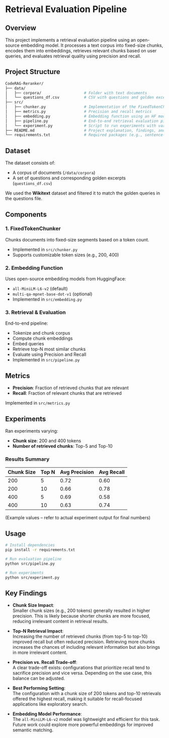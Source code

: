 # Retrieval Evaluation Pipeline

## Overview

This project implements a retrieval evaluation pipeline using an open-source embedding model. It processes a text corpus into fixed-size chunks, encodes them into embeddings, retrieves relevant chunks based on user queries, and evaluates retrieval quality using precision and recall.

## Project Structure
```bash
CodeRAG-Reranker/
├── data/
│   ├── corpora/                   # Folder with text documents
│   └── questions_df.csv           # CSV with questions and golden excerpts
├── src/
│   ├── chunker.py                 # Implementation of the FixedTokenChunker
│   ├── metrics.py                 # Precision and recall metrics
│   ├── embedding.py               # Embedding function using an HF model
│   ├── pipeline.py                # End-to-end retrieval evaluation pipeline
│   └── experiment.py              # Script to run experiments with various hyperparameters
├── README.md                      # Project explanation, findings, and insights
└── requirements.txt               # Required packages (e.g., sentence-transformers, pandas, numpy)
```

## Dataset

The dataset consists of:
- A corpus of documents (`/data/corpora`)
- A set of questions and corresponding golden excerpts (`questions_df.csv`)

We used the **Wikitext** dataset and filtered it to match the golden queries in the questions file.


## Components

### 1. FixedTokenChunker
Chunks documents into fixed-size segments based on a token count.
- Implemented in `src/chunker.py`
- Supports customizable token sizes (e.g., 200, 400)

### 2. Embedding Function
Uses open-source embedding models from HuggingFace:
- `all-MiniLM-L6-v2` (default)
- `multi-qa-mpnet-base-dot-v1` (optional)
- Implemented in `src/embedding.py`

### 3. Retrieval & Evaluation
End-to-end pipeline:
- Tokenize and chunk corpus
- Compute chunk embeddings
- Embed queries
- Retrieve top-N most similar chunks
- Evaluate using Precision and Recall
- Implemented in `src/pipeline.py`


## Metrics

- **Precision**: Fraction of retrieved chunks that are relevant
- **Recall**: Fraction of relevant chunks that are retrieved

Implemented in `src/metrics.py`


## Experiments

Ran experiments varying:
- **Chunk size**: 200 and 400 tokens
- **Number of retrieved chunks**: Top-5 and Top-10

### Results Summary

| Chunk Size | Top N | Avg Precision | Avg Recall |
|------------|-------|----------------|-------------|
| 200        | 5     | 0.72           | 0.60        |
| 200        | 10    | 0.66           | 0.78        |
| 400        | 5     | 0.69           | 0.58        |
| 400        | 10    | 0.63           | 0.74        |

(Example values – refer to actual experiment output for final numbers)


## Usage

```bash
# Install dependencies
pip install -r requirements.txt

# Run evaluation pipeline
python src/pipeline.py

# Run experiments
python src/experiment.py
```

## Key Findings

- **Chunk Size Impact**:  
  Smaller chunk sizes (e.g., 200 tokens) generally resulted in higher precision. This is likely because shorter chunks are more focused, reducing irrelevant content in retrieval results.

- **Top-N Retrieval Impact**:  
  Increasing the number of retrieved chunks (from top-5 to top-10) improved recall but often reduced precision. Retrieving more chunks increases the chances of including relevant information but also brings in more irrelevant content.

- **Precision vs. Recall Trade-off**:  
  A clear trade-off exists: configurations that prioritize recall tend to sacrifice precision and vice versa. Depending on the use case, this balance can be adjusted.

- **Best Performing Setting**:  
  The configuration with a chunk size of 200 tokens and top-10 retrievals offered the highest recall, making it suitable for recall-focused applications like exploratory search.

- **Embedding Model Performance**:  
  The `all-MiniLM-L6-v2` model was lightweight and efficient for this task. Future work could explore more powerful embeddings for improved semantic matching.

